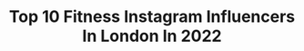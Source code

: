 ---
title: Top 10 Fitness Instagram Influencers In London In 2022
description: >-
  Find top fitness Instagram influencers in London in 2022. Most popular hashtags: #london #fitness #workout #fitnessmotivation.
platform: Instagram
hits: 424
text_top: See the most popular Instagram accounts on inBeat.
text_bottom: Our platform holds 424 Instagram influencers like this in London, United Kingdom for you to contact.
profiles:
  - username: "joshpouliasis"
    fullname: >-
      Josh Pouliasis
    bio: >-
      Bournemouth 18 TikTok - joshpouliasis (1.2M+)
    location: "United Kingdom"
    followers: 26421
    engagement: 1045
    commentsToLikes: 0.045860
    id: ck14go2mk66sh0i19jx1suvc0
    verified: false
    hashtags: "#gopro, #extreme, #sports, #rooftop"
  - username: "lia.lewiis"
    fullname: >-
      Lia Lewis Gribius
    bio: >-
      📍LDN 🇬🇧 Britanny 🇫🇷 ⚽️ Professional Freestyle Footballer 💃🏽Dance Degree 👩🏻‍🎓 🎵 1.4M Tiktok @speenstyle ambassador
    location: "United Kingdom"
    followers: 71407
    engagement: 1361
    commentsToLikes: 0.023395
    id: ck5ca7g2ccupd0i11jjklydz5
    verified: false
    hashtags: "#dance, #soccer, #fitgirl, #freestylefootball"
  - username: "team_phat"
    fullname: >-
      PHAT
    bio: >-
      London based Parkour Team 🇬🇧 With a very stong and positive mindset SPEED🏃‍♂️POWER 💪BELIEF 🧠 Currently 33.3% vegan 🌱 Clothing eco friendly♻️ 👇PHAT 👇
    location: "United Kingdom"
    followers: 18689
    engagement: 1918
    commentsToLikes: 0.007106
    id: ck5q632rdvqgu0i11hjc5scf6
    verified: false
    hashtags: "#flips, #forecast, #power, #ldn"
  - username: "thalia_burt"
    fullname: >-
      Thalia Burt
    bio: >-
      ONLINE COACH - @transformwiththalia - @sweatbybxr instructor - Sponsored by: @myproteinuk @gluteywear @thebodykitchenuk - #transformwiththalia
    location: "United Kingdom"
    followers: 16586
    engagement: 149
    commentsToLikes: 0.048260
    id: ck6tqe1cbqwsq0j71q9ihevxb
    verified: false
    hashtags: "#transformwiththalia, #fitness, #london, #competition"
  - username: "gus.witfitness"
    fullname: >-
      Gustavo Vaz Tostes
    bio: >-
      ▪️Head of training @wit.fitness ▪️Head Coach at @wit.house.ldn ▪️Home Workout with FIIT? 👇🏽14 days free trial👇🏽
    location: "United Kingdom"
    followers: 35869
    engagement: 186
    commentsToLikes: 0.018748
    id: ck1348yigvati0i19guap9wf6
    verified: false
    hashtags: "#quarantine, #fitness, #london, #homeworkout"
  - username: "martena_fit"
    fullname: >-
      MARTENA DAVID | PT
    bio: >-
      ▫️FREE Workout Guide ⬇️ ▫️Fitness | Workouts | Mindset | LDN ▫️More Than Just 🍑 ▫️ @prettyathletic | @proteinworld Ambassador 💛 ‘PWMARTENAF’ 40% off
    location: "United Kingdom"
    followers: 6168
    engagement: 537
    commentsToLikes: 0.280946
    id: ck9hbnpi9hnj30j78qyfeuv6p
    verified: false
    hashtags: "#gymadvice, #gymboxealing, #londonpt, #wednesday"
  - username: "louiseec"
    fullname: >-
      L O U I S E
    bio: >-
      ▫️ PT & Online Coach ▫️Empath & HSP sharing both the ups & the downs ✨ 💥 @grenadeofficial | LCFIT for 25% Off ~ register interest for Zoom PT
    location: "United Kingdom"
    followers: 18914
    engagement: 266
    commentsToLikes: 0.040608
    id: ck6tvaxmal6hf0j71wcue7c0z
    verified: false
    hashtags: "#homeworkout, #motivation, #bodyweightworkout, #noequipmentworkout"
  - username: "teylynnjones"
    fullname: >-
      'Teysty' Tey Lynn-Jones
    bio: >-
      🔹Professional Boxer #TTT 🥊 🔹Essex/LDN 🔹Met Police👮🏼‍♂️ #ThinBlueLine ⚫️🔵⚫️ 🔹💪🏼🏃🏼‍♂️ #CrossFit #OCR #Running 🔸LondonMarathon2022 👀 🔹MTK FIGHTER👊🏼
    location: "United Kingdom"
    followers: 10156
    engagement: 408
    commentsToLikes: 0.137277
    id: ckf5wvandtbow0j23wffln8ev
    verified: false
    hashtags: "#positivevibes, #runninggoals, #vlm2020, #london"
  - username: "supernoodlerach"
    fullname: >-
      Rachel @foodandlycra
    bio: >-
      @foodandlycra co-founder 💪🏼💖 A whole mama to bbygrl 🤱🏻🥰 Hungry 🤤 & Wandering 🌍 🔥 ⬇️ FOOD & LYCRA ⬇️🔥
    location: "United Kingdom"
    followers: 5354
    engagement: 1095
    commentsToLikes: 0.108873
    id: ck6tqe2ixqwzr0j71x07p7dny
    verified: false
    hashtags: "#autumninjapan, #nara, #autumn, #motherhood"
  - username: "mycrazybalance"
    fullname: >-
      Aryna
    bio: >-
      London Lifestyle Blog Mother, professional, aspie, traveller, dancer, enjoying my life! Here it is in pictures :)
    location: "United Kingdom"
    followers: 4646
    engagement: 630
    commentsToLikes: 0.070736
    id: ck6uhgj7790080j71l8fzmstg
    verified: false
    hashtags: "#wiw, #food, #styleoftheday, #thingstodoinlondon"
---